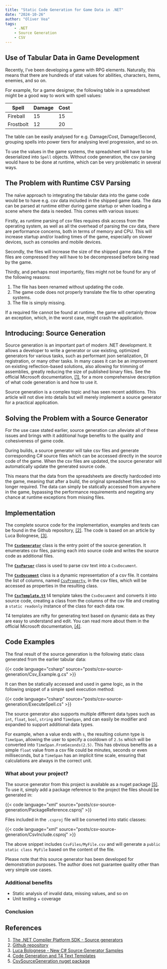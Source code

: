 ```yaml
---
title: "Static Code Generation for Game Data in .NET"
date: "2024-10-26"
author: "Oliver Vea"
tags:
    - .NET
    - Source Generation
    - CSV
---
```


## Use of Tabular Data in Game Development

Recently, I've been developing a game with RPG elements. Naturally, this means that there are hundreds of stat values for abilities, characters, items, enemies, and so on.

For example, for a game designer, the following table in a spreadsheet might be a good way to work with spell values:

| Spell        | Damage | Cost |
| ------------ | ------ | ---- |
| Fireball     | 15     | 15   |
| Frostbolt    | 12     | 20   |

The table can be easily analysed for e.g. Damage/Cost, Damage/Second, grouping spells into power tiers for analysing level progression, and so on.

To use the values in the game systems, the spreadsheet will have to be deserialized into `Spell` objects.
Without code generation, the csv parsing would have to be done at runtime, which can be very problematic in several ways.

## The Problem with Runtime CSV Parsing

The naïve approach to integrating the tabular data into the game code would be to have e.g. csv data included in the shipped game data. The data can be parsed at runtime either during game startup or when loading a scene where the data is needed. This comes with various issues:

Firstly, as runtime parsing of csv files requires disk access from the operating system, as well as all the overhead of parsing the csv data, there are performance concerns, both in terms of memory and CPU. This will increase startup and/or loading times of the game, especially on slower devices, such as consoles and mobile devices.

Secondly, the files will increase the size of the shipped game data. If the files are compressed they will have to be decompressed before being read by the game.

Thirdly, and perhaps most importantly, files might not be found for any of the following reasons:

   1. The file has been renamed without updating the code.
   2. The game code does not properly translate the file to other operating systems.
   3. The file is simply missing.

If a required file cannot be found at runtime, the game will certainly throw an exception, which, in the worst case, might crash the application.

## Introducing: Source Generation

Source generation is an important part of modern .NET development. It allows a developer to write a generator or use existing, optimized generators for various tasks, such as performant json serialization, DI registration, or many other tasks. In many cases it can be an improvement on existing reflection-based solutions, also allowing for trimming of assemblies, greatly reducing the size of published binary files. See the official Microsoft documentation, [[1]](#references), for a more comprehensive description of what code generation is and how to use it.

Source generation is a complex topic and has seen recent additions. This article will not dive into details but will merely implement a source generator for a practical application.

## Solving the Problem with a Source Generator

For the use case stated earlier, source generation can alleviate all of these issues and brings with it additional huge benefits to the quality and cohesiveness of game code.

During builds, a source generator will take csv files and generate corresponding C# source files which can be accessed directly in the source code of the game. When the csv files are updated, the source generator will automatically update the generated source code.

This means that the data from the spreadsheets are directly hardcoded into the game, meaning that after a build, the original spreadsheet files are no longer required. The data can simply be statically accessed from anywhere in the game, bypassing the performance requirements and negating any chance at runtime exceptions from missing files.

<!-- Unit tests -->

## Implementation

The complete source code for the implementation, examples and tests can be found in the Github repository, [[2]](#references).
The code is based on an article by Luca Bolognese, [[3]](#references).

The [**`CsvGenerator`**](https://github.com/OliverVea/CsvSourceGeneration/blob/master/src/CsvGenerator.cs) class is the entry point of the source generation. It enumerates csv files, parsing each into source code and writes the source code as additional files.

The [**`CsvParser`**](https://github.com/OliverVea/CsvSourceGeneration/blob/master/src/CsvParser.cs) class is used to parse csv text into a `CsvDocument`.

The [**`CsvDocument`**](https://github.com/OliverVea/CsvSourceGeneration/blob/master/src/CsvDocument.cs) class is a dynamic representation of a csv file. It contains the list of columns, named [`CsvProperty`](https://github.com/OliverVea/CsvSourceGeneration/blob/master/src/CsvProperty.cs), in the csv files, which will be accessed as properties in the resulting class.

The [**`CsvTemplate.tt`**](https://github.com/OliverVea/CsvSourceGeneration/blob/master/src/CsvTemplate.tt) t4 template takes the `CsvDocument` and converts it into source code, creating a class from the columns of the csv file and creating a `static readonly` instance of the class for each data row.

T4 templates are nifty for generating text based on dynamic data as they are easy to understand and edit. You can read more about them in the official Microsoft documentation, [[4]](#references).

## Code Examples

The final result of the source generation is the following static class generated from the earlier tabular data:

{{< code language="csharp" source="posts/csv-source-generation/Csv_Example.g.cs" >}}

It can then be statically accessed and used in game logic, as in the following snippet of a simple spell execution method:

{{< code language="csharp" source="posts/csv-source-generation/ExecuteSpell.cs" >}}

The source generator also supports multiple different data types such as `int`, `float`, `bool`, `string` and `TimeSpan`, and can easily be modifier and expanded to support additional data types.

For example, when a value ends with `s`, the resulting column type is `TimeSpan`, allowing the user to specify a cooldown of `2.5s` which will be converted into `TimeSpan.FromSeconds(2.5)`. This has obvious benefits as a simple `float` value from a csv file could be minutes, seconds or even milliseconds, but a `TimeSpan` has an implicit time scale, ensuring that calculations are always in the correct unit.

### What about your project?

The source generator from this project is available as a nuget package [[5]](#references). To use it, simply add a package reference to the project the files should be generated in:

{{< code language="xml" source="posts/csv-source-generation/PackageReference.csproj" >}}

Files included in the `.csproj` file will be converted into static classes:

{{< code language="xml" source="posts/csv-source-generation/CsvInclude.csproj" >}}

The above snippet includes `CsvFiles/MyFile.csv` and will generate a `public static class MyFile` based on the content of the file.

Please note that this source generator has been developed for demonstration purposes. The author does not guarantee quality other than very simple use cases.

### Additional benefits

* Static analysis of invalid data, missing values, and so on
* Unit testing + coverage

### Conclusion

## References

1. [The .NET Compiler Platform SDK - Source generators](https://learn.microsoft.com/en-us/dotnet/csharp/roslyn-sdk/#source-generators)
2. [Github repository](https://github.com/OliverVea/CsvSourceGeneration)
3. [Luca Bolognese - New C# Source Generator Samples](https://devblogs.microsoft.com/dotnet/new-c-source-generator-samples/)
4. [Code Generation and T4 Text Templates](https://learn.microsoft.com/en-us/visualstudio/modeling/code-generation-and-t4-text-templates?view=vs-2022#run-time-t4-text-templates)
5. [CsvSourceGeneration nuget package](https://www.nuget.org/packages/CsvSourceGeneration)